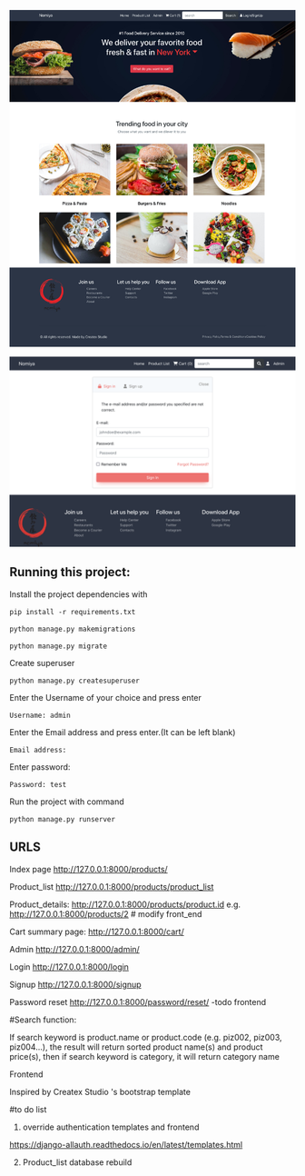 ![Screenshot](index.jpg)

![Screenshot](authentication.jpg)


## Running this project:


Install the project dependencies with 


```
pip install -r requirements.txt
```

```
python manage.py makemigrations
```

```
python manage.py migrate
```

Create superuser

```
python manage.py createsuperuser
```
Enter the Username of your choice and press enter

```
Username: admin
```

Enter the Email address and press enter.(It can be left blank)

```
Email address:
```

Enter password:

```
Password: test
```

Run the project with command

```
python manage.py runserver
```

## URLS

Index page http://127.0.0.1:8000/products/

Product_list http://127.0.0.1:8000/products/product_list

Product_details: http://127.0.0.1:8000/products/product.id e.g. http://127.0.0.1:8000/products/2 # modify front_end

Cart summary page: http://127.0.0.1:8000/cart/

Admin  http://127.0.0.1:8000/admin/

Login http://127.0.0.1:8000/login

Signup http://127.0.0.1:8000/signup

Password reset http://127.0.0.1:8000/password/reset/  -todo frontend




#Search function:


If search keyword is product.name or product.code (e.g. piz002, piz003, piz004...), the result will return sorted product name(s) and product price(s), then if search keyword is category, it will return category name

Frontend

Inspired by  Createx Studio 's bootstrap template




#to do list

1. override authentication templates and frontend

https://django-allauth.readthedocs.io/en/latest/templates.html


2. Product_list database rebuild